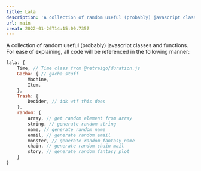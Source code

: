 ```yaml
---
title: Lala
description: 'A collection of random useful (probably) javascript classes and functions. '
url: main
creat: 2022-01-26T14:15:00.735Z
---
```


A collection of random useful (probably) javascript classes and functions.
For ease of explaining, all code will be referenced in the following manner:

```js
lala: {
    Time, // Time class from @retraigo/duration.js
    Gacha: { // gacha stuff
        Machine,
        Item,
    },
    Trash: {
        Decider, // idk wtf this does
    },
    random: {
        array, // get random element from array
        string, // generate random string
        name, // generate random name
        email, // generate random email
        monster, // generate random fantasy name
        chain, // generate random chain mail
        story, // generate random fantasy plot
    }
}
```
